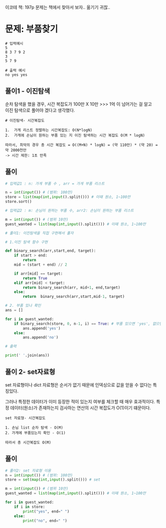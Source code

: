 이코테 책: 197p
문제는 책에서 찾아서 보자.. 옮기기 귀찮..
# 문제: 부품찾기

```
# 입력예시
5
8 3 7 9 2
3
5 7 9

# 출력 예시
no yes yes
```

## 풀이1 - 이진탐색
순차 탐색을 했을 경우, 시간 복잡도가 100만 X 10만 >>> 1억 이 넘어가는 걸 알고  
이진 탐색으로 풀어야 겠다고 생각했다.
```
# 이진탐색- 시간복잡도

1.  가게 리스트 정렬하는 시간복잡도: O(N*logN)
2.  가게에 손님이 원하는 부품 있는 지 이진 탐색하는 시간 복잡도 O(M * logN)

따라서, 최악의 경우 총 시간 복잡도 = O((M+N) * logN) = (약 110만) * (약 20) = 약 2000천만
-> 시간 제한: 1초 만족
```
## 풀이
``` python
# 입력값1 : n: 가게 부품 수 , arr = 가게 부품 리스트

n = int(input()) # (범위: 100만)
store = list(map(int,input().split())) # 이때 원소, 1~100만
store.sort()

# 입력값2 : m: 손님이 원하는 부품 수, arr2: 손님이 원하는 부품 리스트

m = int(input()) # (범위 10만)
guest_wanted = list(map(int,input().split())) # 이때 원소, 1~100만

# 풀이1: 이진탐색을 직접 구현해서 풀자

# 1.이진 탐색 함수 구현

def binary_search(arr,start,end, target):
    if start > end:
        return
    mid = (start + end) // 2

    if arr[mid] == target:
        return True
    elif arr[mid] < target:
        return binary_search(arr, mid+1, end,target)
    else:
        return  binary_search(arr,start,mid-1, target)

# 2. 부품 있나 확인
ans = []

for i in guest_wanted:
    if binary_search(store, 0, n-1, i) == True: # 부품 있으면 'yes', 없으면 'no' 출력
        ans.append('yes')
    else:
        ans.append('no')

# 출력

print(' '.join(ans))

```
## 풀이 2- set자료형 

set 자료형이나 dict 자료형은 순서가 없기 때문에 인덱싱으로 값을 얻을 수 없다는 특징있다.

그러나  특정한 데이터가 이미 등장한 적이 있는지 여부를 체크할 때 매우 효과적이다.
특정 데이터(원소)가 존재하는지 검사하는 연산의 시간 복잡도가 O(1)이기 떄문이다.
```
set 자료형- 시간복잡도

1. 손님 list 순차 탐색 - O(M)
2. 가게에 부품있는지 확인 - O(1)

따라서 총 시간복잡도 O(M)
```
## 풀이
``` python
# 풀이2: set 자료형 이용
n = int(input()) # (범위: 100만)
store = set(map(int,input().split())) # set

m = int(input()) # (범위 10만)
guest_wanted = list(map(int,input().split())) # 이때 원소, 1~100만

for i in guest_wanted:
    if i in store:
        print("yes", end=" ")
    else:
        print("no", end=" ")

```
